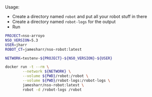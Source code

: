 Usage:
* Create a directory named `robot` and put all your robot stuff in there
* Create a directory named `robot-logs` for the output
* Run
```sh
PROJECT=nso-arroyo
NSO_VERSION=5.3
USER=jharr
ROBOT_CT=jamesharr/nso-robot:latest

NETWORK=testenv-${PROJECT}-${NSO_VERSION}-${USER}

docker run -t --rm \
        --network ${NETWORK} \
        --volume ${PWD}/robot:/robot \
        --volume ${PWD}/robot-logs:/robot-logs \
        jamesharr/nso-robot:latest \
        robot -d /robot-logs /robot
```
